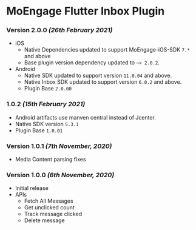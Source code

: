 # MoEngage Flutter Inbox Plugin

### Version 2.0.0 *(26th February 2021)*
- iOS 
    - Native Dependencies updated to support MoEngage-iOS-SDK `7.*` and above
    - Base plugin version dependency updated to `~> 2.0.2`.
- Android 
    - Native SDK updated to support version `11.0.04` and above.
    - Native Inbox SDK updated to support version `6.0.2` and above.
    - Plugin Base `2.0.00`

### 1.0.2 *(15th February 2021)*
- Android artifacts use manven central instead of Jcenter.
- Native SDK version `5.3.1`
- Plugin Base `1.0.01`

### Version 1.0.1  *(7th November, 2020)*

- Media Content parsing fixes

### Version 1.0.0  *(6th November, 2020)*

- Initial release
- APIs
  - Fetch All Messages
  - Get unclicked count
  - Track message clicked
  - Delete message

